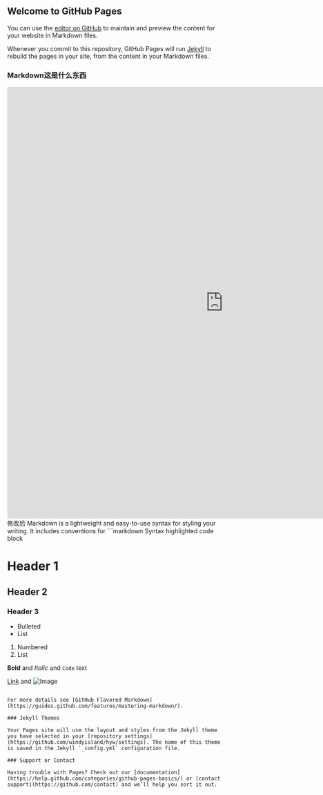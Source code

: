 ## Welcome to GitHub Pages

You can use the [editor on GitHub](https://github.com/windyisland/hyw/edit/master/README.md) to maintain and preview the content for your website in Markdown files.

Whenever you commit to this repository, GitHub Pages will run [Jekyll](https://jekyllrb.com/) to rebuild the pages in your site, from the content in your Markdown files.

### Markdown这是什么东西


<iframe height=1000 width=1000 src="https://api.mapbox.com/styles/v1/fengyu1995/cjb31h5pkpbnk2soctyezx36a.html?fresh=true&title=true&access_token=pk.eyJ1IjoiZmVuZ3l1MTk5NSIsImEiOiJjamIzMDNld2o3czkxMnFucWNjc2ozc2tjIn0.c829L8C-KkQVaeBBks6D_w#5.6/36.369/118.077" frameborder=0 allowfullscreen></iframe>
修改后
Markdown is a lightweight and easy-to-use syntax for styling your writing. It includes conventions for
```markdown
Syntax highlighted code block

# Header 1
## Header 2
### Header 3

- Bulleted
- List

1. Numbered
2. List

**Bold** and _Italic_ and `Code` text

[Link](url) and ![Image](src)
```

For more details see [GitHub Flavored Markdown](https://guides.github.com/features/mastering-markdown/).

### Jekyll Themes

Your Pages site will use the layout and styles from the Jekyll theme you have selected in your [repository settings](https://github.com/windyisland/hyw/settings). The name of this theme is saved in the Jekyll `_config.yml` configuration file.

### Support or Contact

Having trouble with Pages? Check out our [documentation](https://help.github.com/categories/github-pages-basics/) or [contact support](https://github.com/contact) and we’ll help you sort it out.
